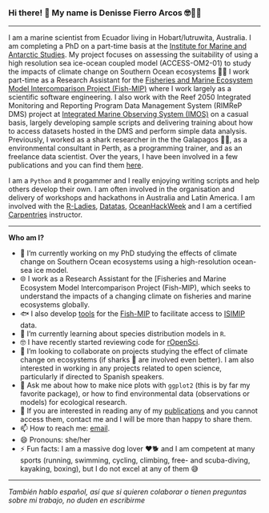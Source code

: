 ### Hi there! 👋 My name is Denisse Fierro Arcos 🤓🐱‍👤

***
I am a marine scientist from Ecuador living in Hobart/lutruwita, Australia. I am completing a PhD on a part-time basis at the [Institute for Marine and Antarctic Studies](https://www.imas.utas.edu.au/). My project focuses on assessing the suitability of using a high resolution sea ice-ocean coupled model (ACCESS-OM2-01) to study the impacts of climate change on Southern Ocean ecosystems 🐧🐳  I work part-time as a Research Assistant for the [Fisheries and Marine Ecosystem Model Intercomparison Project (Fish-MIP)](https://fish-mip.github.io/) where I work largely as a scientific software engineering. I also work with the Reef 2050 Integrated Monitoring and Reporting Program Data Management System (RIMReP DMS) project at [Integrated Marine Observing System (IMOS)](https://imos.org.au/) on a casual basis, largely developing sample scripts and delivering training about how to access datasets hosted in the DMS and perform simple data analysis. Previously, I worked as a shark researcher in the the Galapagos 🦈🐠, as a environmental consultant in Perth, as a programming trainer, and as an freelance data scientist. Over the years, I have been involved in a few publications and you can find them [here](https://www.researchgate.net/profile/Denisse-Fierro-Arcos).

I am a `Python` and `R` progammer and I really enjoying writing scripts and help others develop their own. I am often involved in the organisation and delivery of workshops and hackathons in Australia and Latin America. I am involved with the [R-Ladies](https://rladies.org/), [Datatas](http://datatas.com/), [OceanHackWeek](https://oceanhackweek.github.io/) and I am a certified [Carpentries](https://carpentries.org/) instructor.

***
**Who am I?**
- 🔭 I’m currently working on my PhD studying the effects of climate change on Southern Ocean ecosystems using a high-resolution ocean-sea ice model.
- 🌐 I work  as a Research Assistant for the [Fisheries and Marine Ecosystem Model Intercomparison Project (Fish-MIP), which seeks to understand the impacts of a changing climate on fisheries and marine ecosystems globally.   
- 🐟 I also develop [tools](https://github.com/Fish-MIP/FishMIP_extracting-data) for the [Fish-MIP](https://www.isimip.org/about/marine-ecosystems-fisheries/) to facilitate access to [ISIMIP](https://www.isimip.org/) data.
- 🌱 I’m currently learning about species distribution models in `R`.
- 🤓 I have recently started reviewing code for [rOpenSci](https://ropensci.org/).  
- 👯 I’m looking to collaborate on projects studying the effect of climate change on ecosystems (if sharks 🦈 are involved even better). I am also interested in working in any projects related to open science, particularly if directed to Spanish speakers.
- 💬 Ask me about how to make nice plots with `ggplot2` (this is by far my favorite package), or how to find environmental data (observations or models) for ecological research.
- 📖 If you are interested in reading any of my [publications](https://orcid.org/0000-0002-5039-6272) and you cannot access them, contact me and I will be more than happy to share them.
- 📫 How to reach me: [email](mailto:lilian.fierroarcos@utas.edu.au).
- 😄 Pronouns: she/her
- ⚡ Fun facts: I am a massive dog lover ❤🐕 and I am competent at many sports (running, swimming, cycling, climbing, free- and scuba-diving, kayaking, boxing), but I do not excel at any of them 😅

***
*También hablo español, así que si quieren colaborar o tienen preguntas sobre mi trabajo, no duden en escribirme*

